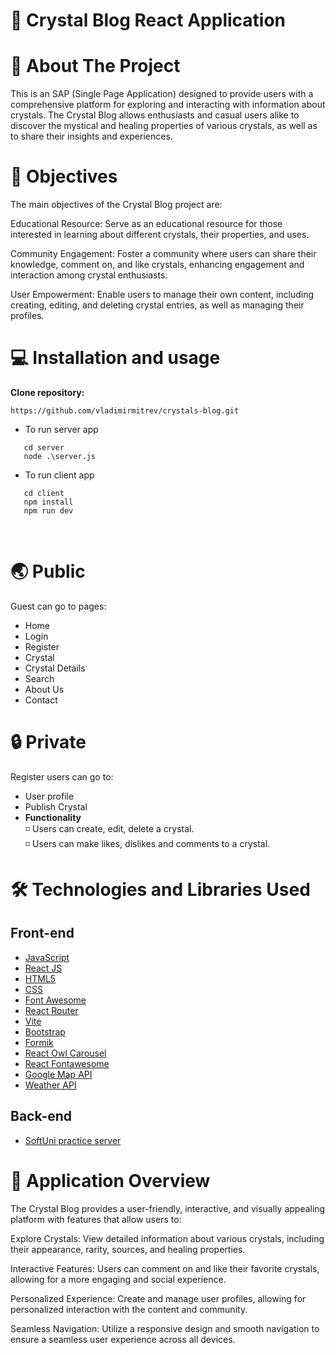 # :gem: Crystal Blog React Application

# 📖 About The Project
This is an SAP (Single Page Application) designed to provide users with a comprehensive platform for exploring and interacting with information about crystals. The Crystal Blog allows enthusiasts and casual users alike to discover the mystical and healing properties of various crystals, as well as to share their insights and experiences.

# 🎯 Objectives
The main objectives of the Crystal Blog project are:

Educational Resource: Serve as an educational resource for those interested in learning about different crystals, their properties, and uses.

Community Engagement: Foster a community where users can share their knowledge, comment on, and like crystals, enhancing engagement and interaction among crystal enthusiasts.

User Empowerment: Enable users to manage their own content, including creating, editing, and deleting crystal entries, as well as managing their profiles.

# 💻 Installation and usage
 
**Clone repository:**
 
 ```
https://github.com/vladimirmitrev/crystals-blog.git
 ```
 
 * To run server app
    <br/>
 ```
    cd server
    node .\server.js
 ```
 * To run client app
 ```
    cd client
    npm install
    npm run dev
 ```
 
 <br/>

# :earth_asia: Public

Guest can go to pages:
* Home
* Login
* Register
* Crystal
* Crystal Details
* Search
* About Us
* Contact

# :lock: Private

Register users can go to:

* User profile
* Publish Crystal
* **Functionality**
  <br/>
  :white_medium_small_square: Users can create, edit, delete a crystal.
    <br/>
  :white_medium_small_square: Users can make likes, dislikes and comments to a crystal.


# 🛠️ Technologies and Libraries Used

## Front-end
- [JavaScript](https://developer.mozilla.org/en-US/docs/Web/JavaScript)
- [React JS](https://reactjs.org/)
- [HTML5](https://developer.mozilla.org/en-US/docs/Glossary/HTML5)
- [CSS](https://developer.mozilla.org/en-US/docs/Web/CSS)
- [Font Awesome](https://fontawesome.com/v5.15/how-to-use/on-the-web/using-with/react)
- [React Router](https://reactrouter.com/)
- [Vite](https://vitejs.dev/)
- [Bootstrap](https://getbootstrap.com/docs/5.3/getting-started/introduction/)
- [Formik](https://formik.org/docs/overview)
- [React Owl Carousel](https://www.npmjs.com/package/react-owl-carousel)
- [React Fontawesome](https://docs.fontawesome.com/v5/web/use-with/react/)
- [Google Map API](https://developers.google.com/maps/documentation/embed/get-started)
- [Weather API](https://openweathermap.org/api)


## Back-end

- [SoftUni practice server](https://github.com/softuni-practice-server/softuni-practice-server)

# :scroll: Application Overview
The Crystal Blog provides a user-friendly, interactive, and visually appealing platform with features that allow users to:

Explore Crystals: View detailed information about various crystals, including their appearance, rarity, sources, and healing properties.

Interactive Features: Users can comment on and like their favorite crystals, allowing for a more engaging and social experience.

Personalized Experience: Create and manage user profiles, allowing for personalized interaction with the content and community.

Seamless Navigation: Utilize a responsive design and smooth navigation to ensure a seamless user experience across all devices.
